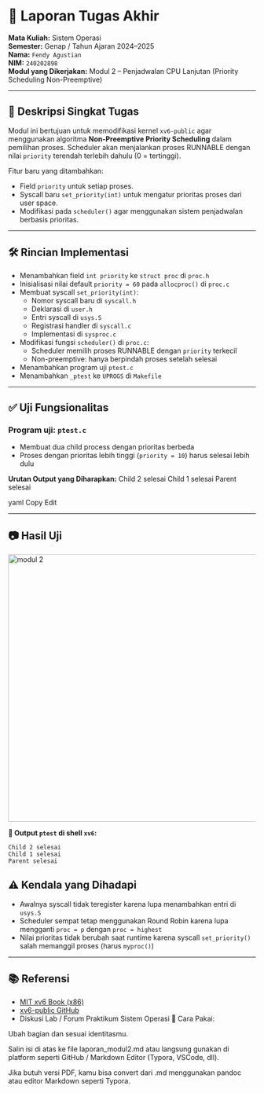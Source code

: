 # 📄 Laporan Tugas Akhir  
**Mata Kuliah:** Sistem Operasi  
**Semester:** Genap / Tahun Ajaran 2024–2025  
**Nama:** `Fendy Agustian`  
**NIM:** `240202898`  
**Modul yang Dikerjakan:** Modul 2 – Penjadwalan CPU Lanjutan (Priority Scheduling Non-Preemptive)

---

## 📌 Deskripsi Singkat Tugas  

Modul ini bertujuan untuk memodifikasi kernel `xv6-public` agar menggunakan algoritma **Non-Preemptive Priority Scheduling** dalam pemilihan proses. Scheduler akan menjalankan proses RUNNABLE dengan nilai `priority` terendah terlebih dahulu (0 = tertinggi).  

Fitur baru yang ditambahkan:

- Field `priority` untuk setiap proses.
- Syscall baru `set_priority(int)` untuk mengatur prioritas proses dari user space.
- Modifikasi pada `scheduler()` agar menggunakan sistem penjadwalan berbasis prioritas.

---

## 🛠️ Rincian Implementasi

- Menambahkan field `int priority` ke `struct proc` di `proc.h`
- Inisialisasi nilai default `priority = 60` pada `allocproc()` di `proc.c`
- Membuat syscall `set_priority(int)`:
  - Nomor syscall baru di `syscall.h`
  - Deklarasi di `user.h`
  - Entri syscall di `usys.S`
  - Registrasi handler di `syscall.c`
  - Implementasi di `sysproc.c`
- Modifikasi fungsi `scheduler()` di `proc.c`:
  - Scheduler memilih proses RUNNABLE dengan `priority` terkecil
  - Non-preemptive: hanya berpindah proses setelah selesai
- Menambahkan program uji `ptest.c`
- Menambahkan `_ptest` ke `UPROGS` di `Makefile`

---

## ✅ Uji Fungsionalitas

### Program uji: `ptest.c`

- Membuat dua child process dengan prioritas berbeda
- Proses dengan prioritas lebih tinggi (`priority = 10`) harus selesai lebih dulu

**Urutan Output yang Diharapkan:**
Child 2 selesai
Child 1 selesai
Parent selesai

yaml
Copy
Edit

---

## 📷 Hasil Uji
<img width="532" height="545" alt="modul 2" src="https://github.com/user-attachments/assets/56babd12-e424-4f32-ab44-8a2bbfa4edd1" />

**📍 Output `ptest` di shell `xv6`:**
```
Child 2 selesai
Child 1 selesai
Parent selesai
```



## ⚠️ Kendala yang Dihadapi

- Awalnya syscall tidak teregister karena lupa menambahkan entri di `usys.S`
- Scheduler sempat tetap menggunakan Round Robin karena lupa mengganti `proc = p` dengan `proc = highest`
- Nilai prioritas tidak berubah saat runtime karena syscall `set_priority()` salah memanggil proses (harus `myproc()`)

---

## 📚 Referensi

- [MIT xv6 Book (x86)](https://pdos.csail.mit.edu/6.828/2018/xv6/book-rev11.pdf)
- [xv6-public GitHub](https://github.com/mit-pdos/xv6-public)
- Diskusi Lab / Forum Praktikum Sistem Operasi
📌 Cara Pakai:

Ubah bagian <Nama Lengkap> dan <Nomor Induk Mahasiswa> sesuai identitasmu.

Salin isi di atas ke file laporan_modul2.md atau langsung gunakan di platform seperti GitHub / Markdown Editor (Typora, VSCode, dll).

Jika butuh versi PDF, kamu bisa convert dari .md menggunakan pandoc atau editor Markdown seperti Typora.
